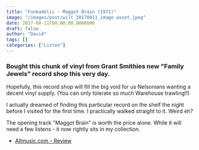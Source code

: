 ```yaml
---
title: "Funkadelic - Maggot Brain (1971)"
image: "/images/post/wilt_20170811_image-asset.jpeg"
date: 2017-08-11T00:00:00.0000000
draft: false
author: "David"
tags: []
categories: ["Listen"]
---
```

### Bought this chunk of vinyl from Grant Smithies new "Family Jewels" record shop this very day.

 Hopefully, this record shop will fill the big void for us Nelsonians wanting a decent vinyl supply. (You can only tolerate so much Warehouse trawling!!)

 I actually dreamed of finding this particular record on the shelf the night before I visited for the first time. I practically walked straight to it. Weird eh?

 The opening track "Maggot Brain" is worth the price alone. While it will need a few listens - it now rightly sits in my collection.

-  [Allmusic.com - Review](http://www.allmusic.com/album/maggot-brain-mw0000200912)